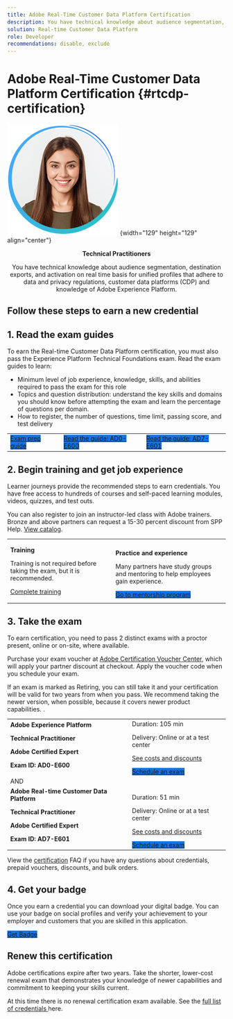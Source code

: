 ```yaml
---
title: Adobe Real-Time Customer Data Platform Certification
description: You have technical knowledge about audience segmentation, destination exports, and activation on real time basis for unified profiles that adhere to data and privacy regulations, customer data platforms (CDP) and knowledge of Adobe Experience Platform.
solution: Real-time Customer Data Platform
role: Developer
recommendations: disable, exclude
---
```

# Adobe Real-Time Customer Data Platform Certification {#rtcdp-certification}

![Technical Practitioner](../assets/technical-practitioner.png "Technical Practitioner") {width="129" height="129" align="center"}

<p align="center"> <strong>Technical Practitioners </strong> </p>

<p align="center">You have technical knowledge about audience segmentation, destination exports, and activation on real time basis for unified profiles that adhere to data and privacy regulations, customer data platforms (CDP) and knowledge of Adobe Experience Platform.</p>

## Follow these steps to earn a new credential

## 1. Read the exam guides

To earn the Real-time Customer Data Platform certification, you must also pass the Experience Platform Technical Foundations exam. Read the exam guides to learn:

* Minimum level of job experience, knowledge, skills, and abilities required to pass the exam for this role
* Topics and question distribution: understand the key skills and domains you should know before attempting the exam and learn the percentage of questions per domain.
* How to register, the number of questions, time limit, passing score, and test delivery

<table>

<tr>
 <td>
    <a href="https://express.adobe.com/page/sBkhdT10gy2sx/" target="_blank" class="spectrum-Button spectrum-Button--fill spectrum-Button--accent spectrum-Button--sizeM is-margin-bottom-big-big at-element-click-tracking" style="background-color:#1473E6">
    <span class="spectrum-Button-label has-no-wrap">
    Exam prep guide
    </span>
    </a>
 </td>

 <td>
    <a href="https://express.adobe.com/page/GpJxl9cwvjjtK/" target="_blank" class="spectrum-Button spectrum-Button--fill spectrum-Button--accent spectrum-Button--sizeM is-margin-bottom-big-big at-element-click-tracking" style="background-color:#1473E6">
    <span class="spectrum-Button-label has-no-wrap">
    Read the guide: AD0-E600
    </span>
    </a>
 </td>
 
 <td>
    <a href="https://express.adobe.com/page/biBbuOvvUDEy2/" target="_blank" class="spectrum-Button spectrum-Button--fill spectrum-Button--accent spectrum-Button--sizeM is-margin-bottom-big-big at-element-click-tracking" style="background-color:#1473E6">
    <span class="spectrum-Button-label has-no-wrap">
    Read the guide: AD7-E601
    </span>
    </a>
 </td>
</tr>

</table>  

## 2. Begin training and get job experience

Learner journeys provide the recommended steps to earn credentials. You have free access to hundreds of courses and self-paced learning modules, videos, quizzes, and test outs.

You can also register to join an instructor-led class with Adobe trainers. Bronze and above partners can request a 15-30 percent discount from SPP Help. <a href="https://learning.adobe.com/catalog.html?solution=Adobe%20Experience%20Platform">View catalog</a>.

<table>
<tr>
 <td>

**Training**

Training is not required before taking the exam, but it is recommended.

<a href="https://solutionpartners.adobe.com/solution-partners/home/applications/experience_cloud/real_time_cdp/training/technical.html?nav=credential#navigation">Complete training</a>

 </td>
 <td>

**Practice and experience**

Many partners have study groups and mentoring to help employees gain experience.

<a href="https://solutionpartners.adobe.com/solution-partners/home/learn/credentials/certification/partner_mentorship.html" target="_blank" class="spectrum-Button spectrum-Button--fill spectrum-Button--accent spectrum-Button--sizeM is-margin-bottom-big-big at-element-click-tracking" style="background-color:#1473E6">
<span class="spectrum-Button-label has-no-wrap">
Go to mentorship program
</span>
</a>

 </td>
</tr>
</table>

## 3. Take the exam

To earn certification, you need to pass 2 distinct exams with a proctor present, online or on-site, where available.

Purchase your exam voucher at <a href="https://market.xvoucher.com/adobe">Adobe Certification Voucher Center</a>, which will apply your partner discount at checkout. Apply the voucher code when you schedule your exam.

If an exam is marked as Retiring, you can still take it and your certification will be valid for two years from when you pass. We recommend taking the newer version, when possible, because it covers newer product capabilities. .

<table>
<tr>
<td>
<strong>Adobe Experience Platform</strong>

**Technical Practitioner**

**Adobe Certified Expert**

**Exam ID: AD0-E600**
</td>
<td>
Duration: 105 min

Delivery: Online or at a test center 

<a href="https://solutionpartners.adobe.com/solution-partners/home/learn/credentials/certification/certification_exam_registration_and_management.html?nav=cost">See costs and discounts</a>

<a href="https://www.certmetrics.com/adobe/" target="_blank" class="spectrum-Button spectrum-Button--fill spectrum-Button--accent spectrum-Button--sizeM is-margin-bottom-big-big at-element-click-tracking" style="background-color:#1473E6">
<span class="spectrum-Button-label has-no-wrap">
Schedule an exam
</span>
</a>

</td>
</tr>

<tr>
    <td>
        AND
    </td>
</tr>

<tr>
<td>
<strong>Adobe Real-time Customer Data Platform</strong>

**Technical Practitioner**

**Adobe Certified Expert**

**Exam ID: AD7-E601**
</td>

<td>

Duration: 51 min

Delivery: Online or at a test center 

<a href="https://solutionpartners.adobe.com/solution-partners/home/learn/credentials/certification/certification_exam_registration_and_management.html?nav=cost">See costs and discounts</a>

<a href="https://www.certmetrics.com/adobe/" target="_blank" class="spectrum-Button spectrum-Button--fill spectrum-Button--accent spectrum-Button--sizeM is-margin-bottom-big-big at-element-click-tracking" style="background-color:#1473E6">
<span class="spectrum-Button-label has-no-wrap">
Schedule an exam
</span>
</a>

</td>
</tr>
</table>

View the [certification](https://solutionpartners.adobe.com/solution-partners/home/support/faq/certification_credentials.html) FAQ if you have any questions about credentials, prepaid vouchers, discounts, and bulk orders.

## 4. Get your badge

Once you earn a credential you can download your digital badge. You can use your badge on social profiles and verify your achievement to your employer and customers that you are skilled in this application.

<a href="https://www.credly.com/organizations/adobe/badges" target="_blank" class="spectrum-Button spectrum-Button--fill spectrum-Button--accent spectrum-Button--sizeM is-margin-bottom-big-big at-element-click-tracking" style="background-color:#1473E6">
<span class="spectrum-Button-label has-no-wrap">
Get Badge
</span>
</a>


## Renew this certification

Adobe certifications expire after two years. Take the shorter, lower-cost renewal exam that demonstrates your knowledge of newer capabilities and commitment to keeping your skills current.

At this time there is no renewal certification exam available. See the  <a href="https://solutionpartners.adobe.com/solution-partners/home/learn/credentials/credential_journeys.html"> full list of credentials </a>here.
